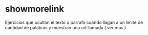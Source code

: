 # showmorelink
Ejercicios que ocultan el texto o parrafo cuando llagan a un limite de cantidad de palabras y muestran una url llamada ( ver mas )
